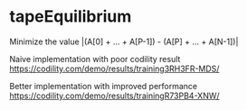# tapeEquilibrium
Minimize the value |(A[0] + ... + A[P-1]) - (A[P] + ... + A[N-1])|


Naive implementation with poor codility result
https://codility.com/demo/results/training3RH3FR-MDS/

Better implementation with improved performance
https://codility.com/demo/results/trainingR73PB4-XNW/
